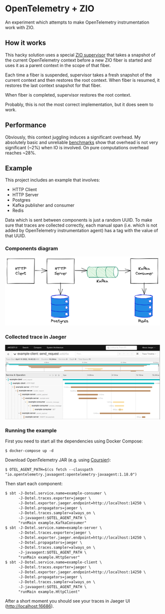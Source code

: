 # OpenTelemetry + ZIO

An experiment which attempts to make OpenTelemetry instrumentation work with ZIO.

## How it works

This hacky solution uses a special [ZIO supervisor](src/main/scala/zio/OpenTelemetrySupervisor.scala) that takes a
snapshot of the current OpenTelemetry context before a new ZIO fiber is started and uses it as a parent context in the
scope of that fiber.

Each time a fiber is suspended, supervisor takes a fresh snapshot of the current context and then restores the root
context. When fiber is resumed, it restores the last context snapshot for that fiber.

When fiber is completed, supervisor restores the root context.

Probably, this is not the most correct implementation, but it does seem to work.

## Performance

Obviously, this context juggling induces a significant overhead. My absolutely basic and
unreliable [benchmarks](docs/BENCHMARKS.md) show that overhead is not very significant (~2%) when IO is involved. On
pure computations overhead reaches ~28%.

## Example

This project includes an example that involves:

* HTTP Client
* HTTP Server
* Postgres
* Kafka publisher and consumer
* Redis

Data which is sent between components is just a random UUID. To make sure that traces are collected correctly, each
manual span (i.e. which is not added by OpenTelemetry instrumentation agent) has a tag with the value of that UUID.

### Components diagram

![Diagram](docs/diagram.png)

### Collected trace in Jaeger

![Trace](docs/trace.png)

### Running the example

First you need to start all the dependencies using Docker Compose:

```shell
$ docker-compose up -d
```

Download OpenTelemetry JAR (e.g. using [Coursier](https://get-coursier.io)):

```shell
$ OTEL_AGENT_PATH=$(cs fetch --classpath "io.opentelemetry.javaagent:opentelemetry-javaagent:1.18.0")
```

Then start each component:

```shell
$ sbt -J-Dotel.service.name=example-consumer \
      -J-Dotel.traces.exporter=jaeger \
      -J-Dotel.exporter.jaeger.endpoint=http://localhost:14250 \
      -J-Dotel.propagators=jaeger \
      -J-Dotel.traces.sampler=always_on \
      -J-javaagent:$OTEL_AGENT_PATH \
      "runMain example.KafkaConsumer"
$ sbt -J-Dotel.service.name=example-server \
      -J-Dotel.traces.exporter=jaeger \
      -J-Dotel.exporter.jaeger.endpoint=http://localhost:14250 \
      -J-Dotel.propagators=jaeger \
      -J-Dotel.traces.sampler=always_on \
      -J-javaagent:$OTEL_AGENT_PATH \
      "runMain example.HttpServer"
$ sbt -J-Dotel.service.name=example-client \
      -J-Dotel.traces.exporter=jaeger \
      -J-Dotel.exporter.jaeger.endpoint=http://localhost:14250 \
      -J-Dotel.propagators=jaeger \
      -J-Dotel.traces.sampler=always_on \
      -J-javaagent:$OTEL_AGENT_PATH \
      "runMain example.HttpClient"
```

After a short moment you should see your traces in Jaeger UI ([http://localhost:16686](http://localhost:16686)).